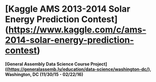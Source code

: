# [Kaggle AMS 2013-2014 Solar Energy Prediction Contest] (https://www.kaggle.com/c/ams-2014-solar-energy-prediction-contest) #
**[General Assembly Data Science Course Project] ((https://generalassemb.ly/education/data-science/washington-dc/), Washington, DC (11/30/15 - 02/22/16)**
